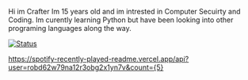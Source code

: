 Hi im Crafter Im 15 years old and im intrested in Computer Secuirty and Coding.
Im curently learning Python but have been looking into other programing languages along the way.

[![Status](https://img.shields.io/badge/Status-Stable-success?style=flat-square&logo=gravatar&logoColor=white)](https://en.wikipedia.org/wiki/Life)

https://spotify-recently-played-readme.vercel.app/api?user=robd62w79na12r3obg2x1yn7v&count={5}
